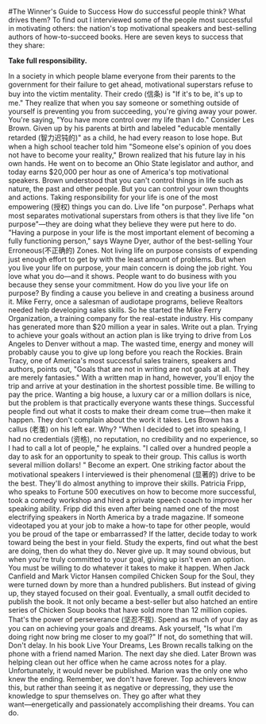 #The Winner's Guide to Success
How do successful people think? What drives them? To find out I interviewed some of the people most successful in motivating others: the nation's top motivational speakers and best-selling authors of how-to-succeed books. Here are seven keys to success that they share:

**Take full responsibility.**

In a society in which people blame everyone from their parents to the government for their failure to get ahead, motivational superstars refuse to buy into the victim mentality. Their credo (信条) is "If it's to be, it's up to me." 
They realize that when you say someone or something outside of yourself is preventing you from succeeding, you're giving away your power. You're saying, "You have more control over my life than I do." 
Consider Les Brown. Given up by his parents at birth and labeled "educable mentally retarded (智力迟钝的)" as a child, he had every reason to lose hope. But when a high school teacher told him "Someone else's opinion of you does not have to become your reality," Brown realized that his future lay in his own hands. He went on to become an Ohio State legislator and author, and today earns $20,000 per hour as one of America's top motivational speakers. 
Brown understood that you can't control things in life such as nature, the past and other people. But you can control your own thoughts and actions. Taking responsibility for your life is one of the most empowering (授权) things you can do.
Live life "on purpose". 
Perhaps what most separates motivational superstars from others is that they live life "on purpose"—they are doing what they believe they were put here to do. "Having a purpose in your life is the most important element of becoming a fully functioning person," says Wayne Dyer, author of the best-selling Your Erroneous(不正确的) Zones. 
Not living life on purpose consists of expending just enough effort to get by with the least amount of problems. But when you live your life on purpose, your main concern is doing the job right. You love what you do―and it shows. People want to do business with you because they sense your commitment. 
How do you live your life on purpose? By finding a cause you believe in and creating a business around it. Mike Ferry, once a salesman of audiotape programs, believe Realtors needed help developing sales skills. So he started the Mike Ferry Organization, a training company for the real-estate industry. His company has generated more than $20 million a year in sales.
Write out a plan. 
Trying to achieve your goals without an action plan is like trying to drive from Los Angeles to Denver without a map. The wasted time, energy and money will probably cause you to give up long before you reach the Rockies. 
Brain Tracy, one of America's most successful sales trainers, speakers and authors, points out, "Goals that are not in writing are not goals at all. They are merely fantasies." With a written map in hand, however, you'll enjoy the trip and arrive at your destination in the shortest possible time.
Be willing to pay the price. 
Wanting a big house, a luxury car or a million dollars is nice, but the problem is that practically everyone wants these things. Successful people find out what it costs to make their dream come true―then make it happen. They don't complain about the work it takes. 
Les Brown has a callus (老茧) on his left ear. Why? "When I decided to get into speaking, I had no credentials (资格), no reputation, no credibility and no experience, so I had to call a lot of people," he explains. "I called over a hundred people a day to ask for an opportunity to speak to their group. This callus is worth several million dollars! "
Become an expert. 
One striking factor about the motivational speakers I interviewed is their phenomenal (显著的) drive to be the best. They'll do almost anything to improve their skills. 
Patricia Fripp, who speaks to Fortune 500 executives on how to become more successful, took a comedy workshop and hired a private speech coach to improve her speaking ability. Fripp did this even after being named one of the most electrifying speakers in North America by a trade magazine. 
If someone videotaped you at your job to make a how-to tape for other people, would you be proud of the tape or embarrassed? If the latter, decide today to work toward being the best in your field. Study the experts, find out what the best are doing, then do what they do.
Never give up. 
It may sound obvious, but when you're truly committed to your goal, giving up isn't even an option. You must be willing to do whatever it takes to make it happen. 
When Jack Canfield and Mark Victor Hansen compiled Chicken Soup for the Soul, they were turned down by more than a hundred publishers. But instead of giving up, they stayed focused on their goal. Eventually, a small outfit decided to publish the book. It not only became a best-seller but also hatched an entire series of Chicken Soup books that have sold more than 12 million copies. That's the power of perseverance (坚忍不拔). 
Spend as much of your day as you can on achieving your goals and dreams. Ask yourself, "Is what I'm doing right now bring me closer to my goal?" If not, do something that will.
Don't delay. 
In his book Live Your Dreams, Les Brown recalls talking on the phone with a friend named Marion. The next day she died. Later Brown was helping clean out her office when he came across notes for a play. Unfortunately, it would never be published. Marion was the only one who knew the ending. 
Remember, we don't have forever. Top achievers know this, but rather than seeing it as negative or depressing, they use the knowledge to spur themselves on. They go after what they want―energetically and passionately accomplishing their dreams. You can do.
